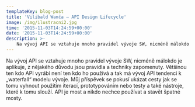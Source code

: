 ```yaml
---
templateKey: blog-post
title: 'Vilibald Wanča – API Design Lifecycle'
image: /img/ilustracni2.jpg
time: '2015-11-03T14:24:59+00:00'
date: '2015-11-03T14:24:59+00:00'
description: >-
    Na vývoj API se vztahuje mnoho pravidel vývoje SW, nicméně málokdo je aplikuje, z nějakého důvodu jsou pravidla a techniky zapomenuty. Většinou ten kdo API vyrábí není ten kdo ho používá...
---
```

Na vývoj API se vztahuje mnoho pravidel vývoje SW, nicméně málokdo je aplikuje, z nějakého důvodu jsou pravidla a techniky zapomenuty. Většinou ten kdo API vyrábí není ten kdo ho používá a tak má vývoj API tendenci k „waterfall“ modelu vývoje. Můj příspěvek se pokusí ukázat cesty jak se tomu vyhnout použitím iterací, prototypováním nebo testy a také nástroje, které k tomu slouží. API je most a nikdo nechce používat a stavět špatné mosty.
